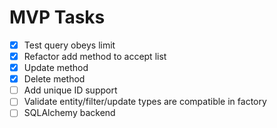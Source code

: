 # MVP Tasks
 - [x] Test query obeys limit
 - [x] Refactor add method to accept list
 - [x] Update method
 - [x] Delete method
 - [ ] Add unique ID support
 - [ ] Validate entity/filter/update types are compatible in factory
 - [ ] SQLAlchemy backend
